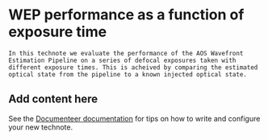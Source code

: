 # WEP performance as a function of exposure time

```{abstract}
In this technote we evaluate the performance of the AOS Wavefront Estimation Pipeline on a series of defocal exposures taken with different exposure times. This is acheived by comparing the estimated optical state from the pipeline to a known injected optical state.
```

## Add content here

See the [Documenteer documentation](https://documenteer.lsst.io/technotes/index.html) for tips on how to write and configure your new technote.
